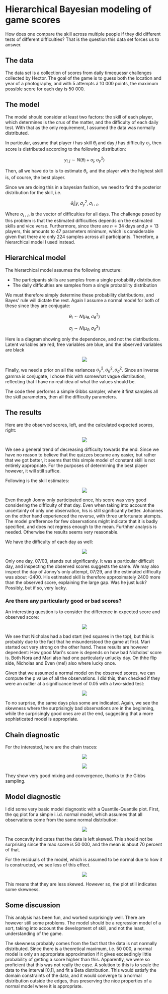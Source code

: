 # Hierarchical Bayesian modeling of game scores

How does one compare the skill across multiple people if they did different tests of different difficulties? That is the question this data set forces us to answer.

## The data
The data set is a collection of scores from daily timequessr challenges collected by Hector. The goal of the game is to guess both the location and year of a photography, and with 5 attempts á 10 000 points, the maximum possible score for each day is 50 000.

## The model
The model should consider at least two factors: the skill of each player, which determines is the crux of the matter, and the difficulty of each daily test. With that as the only requirement, I assumed the data was normally distributed. 

In particular, assume that player $i$ has skill $\theta_i$ and day $j$ has difficulty $\sigma_j$, then score is distributed according to the following distribution:

$$
y_{i,j} \sim N(\theta_i + \sigma_j, \sigma^2_y)
$$

Then, all we have do to is to estimate $\theta_i$, and the player with the highest skill is, of course, the best player.

Since we are doing this in a bayesian fashion, we need to find the posterior distribution for the skill, i.e.

$$
\theta_i | y, \sigma^2_y, \sigma_{i:n}
$$

Where $\sigma_{i:n}$ is the vector of difficulties for all days. The challenge posed by this problem is that the estimated difficulties depends on the estimated skills and vice verse. Furthermore, since there are $n=34$ days and $p=13$ players, this amounts to $47$ parameters minimum, which is considerable given that there are only $224$ samples across all participants. Therefore, a hierarchical model I used instead.

## Hierarchical model
The hierarchical model assumes the following structure:

* The participants skills are samples from a single probability distribution
* The daily difficulties are samples from a single probability distribution

We must therefore simply determine these probability distributions, and Bayes' rule will dictate the rest. Again I assume a normal model for both of these since they are conjugate:

$$
\theta_i \sim N(\mu_{\theta}, \sigma^2_{\theta})
$$

$$
\sigma_j \sim N(\mu_{\sigma}, \sigma^2_{\sigma})
$$

Here is a diagram showing only the dependence, and not the distributions. Latent variables are red, free variables are blue, and the observed variables are black
<p align="center">
  <img src="figures/model_graph.png" />
</p>

Finally, we need a prior on all the variances $\sigma^2_y, \sigma^2_{\theta}, \sigma^2_{\sigma}$. Since an inverse gamma is conjugate, I chose this with somewhat vague distribution, reflecting that I have no real idea of what the values should be.

The code then performs a simple Gibbs sampler, where it first samples all the skill parameters, then all the difficulty parameters.

## The results
Here are the observed scores, left, and the calculated expected scores, right: 
<p align="center">
  <img src="figures/normal_run/observed_expected_scores.png" />
</p>
We see a general trend of decreasing difficulty towards the end. Since we have no reason to believe that the quizzes became any easier, but rather that we got better, it seems that this simple model of constant skill is not entirely appropriate. For the purposes of determining the best player however, it will still suffice.

Following is the skill estimates:
<p align="center">
  <img src="figures/normal_run/posterior_skill_violin.png" />
</p>
Even though Jonny only participated once, his score was very good considering the difficulty of that day. Even when taking into account the uncertainty of only one observation, his is still significantly better. Johannes on the other hand experienced the reverse, with three unfortunate atempts. The model prefference for few observations might indicate that it is badly specified, and does not regress enough to the mean. Furthher analysis is needed. Otherwise the results seems very reasonable.

We have the difficulty of each day as well:
<p align="center">
  <img src="figures/normal_run/posterior_difficulty_violin.png" />
</p>

Only one day, 07/03, stands out significantly. It was a particular difficult day, and inspecting the observed scores suggests the same. We may also inspect the day of Jonny's only attempt, 07/29, and the estimated difficulty was about -2400. His estimated skill is therefore approximately 2400 more than the observed score, explaining the large gap. Was he just luck? Possibly, but if so, very lucky.

### Are there any particularly good or bad scores?
An interesting question is to consider the difference in expected score and observed score:
<p align="center">
  <img src="figures/normal_run/observed_expected_scores_difference.png" />
</p>
We see that Nicholas had a bad start (red squares in the top), but this is probably due to the fact that he misunderstood the game at first. Mari started out very strong on the other hand. These results are however dependent: How good Mari's score is depends on how bad Nicholas' score is. Both Nora and Mari also had one particularly unlucky day. On thhe flip side, Nicholas and Even (me!) also where lucky once.

Given that we assumed a normal model on the observed scores, we can compute the p value of all the observations. I did this, then checked if they were an outlier at a significance level of 0.05 with a two-sided test:
<p align="center">
  <img src="figures/normal_run/outliers.png" />
</p>

To no surprise, the same days plus some are indicated. Again, we see the skewness where the surprisingly bad observations are in the beginning, while the surprisingly good ones are at the end, suggesting that a more sophisticated model is appropriate.


## Chain diagnostic
For the interested, here are the chain traces:
<p align="center">
  <img src="figures/normal_run/skill_traces.png" />
</p>
<p align="center">
  <img src="figures/normal_run/difficulty_traces.png" />
</p>

They show very good mixing and convergence, thanks to the Gibbs sampling.

## Model diagnostic

I did some very basic model diagnostic with a Quantile-Quantile plot. First, the qq plot for a simple i.i.d. normal model, which assumes that all observations come from the same normal distribution:
<p align="center">
  <img src="figures/normal_run/qq_iid_normal.png" />
</p>

The concavity indicates that the data is left skewed. This should not be surprising since the max score is 50 000, and the mean is about 70 percent of that.

For the residuals of the model, which is assumed to be normal due to how it is constructed, we see less of this effect.
<p align="center">
  <img src="figures/normal_run/qq_residuals.png" />
</p>

This means that they are less skewed. However so, the plot still indicates some skewness.

## Some discussion

This analysis has been fun, and worked surprisingly well. There are however still some problems. The model should be a regression model of a sort, taking into account the development of skill, and not the least, understanding of the game. 

The skewness probably comes from the fact that the data is not normally distributed. Since there is a theoretical maximum, i.e. 50 000, a normal model is only an appropriate approximation if it gives exceedingly little probability of getting a score higher than this. Apparently, we were so proficient that this was not really the case. A solution to this is to scale the data to the interval [0,1], and fit a Beta distribution. This would satisfy the domain constraints of the data, and it would converge to a normal distribution outside the edges, thus preserving the nice properties of a normal model where it is appropriate.